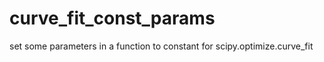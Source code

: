 # curve_fit_const_params
set some parameters in a function to constant for scipy.optimize.curve_fit
